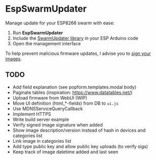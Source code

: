 # EspSwarmUpdater

Manage update for your ESP8266 swarm with ease:

1. Run **EspSwarmUpdater**
2. Include the [SwarmUpdater library](https://github.com/qistoph/EspSwarmUpdater/tree/master/libraries/SwarmUpdater/) in your ESP Arduino code
3. Open the management interface

To help prevent malicious firmware updates, I advise you to [sign your images](https://arduino-esp8266.readthedocs.io/en/latest/ota_updates/readme.html#advanced-security-signed-updates).

## TODO
- Add field explanation (see popform.templates.modal body)
- Paginate tables (inspiration: https://www.datatables.net/)
- Upload firmware from WebUI (WIP)
- Move UI definition (html\_\*-fields) from DB to `ui.js`
- Use MDNSServiceQueryCallback
- Implement HTTPS
- Write build server example
- Verify signed image signature when added
- Show image description/version instead of hash in devices and categories list
- Link image in categories list
- Add type public key and allow public key uploads (to verify sigs)
- Keep track of image datetime added and last seen
